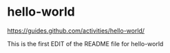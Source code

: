 # hello-world
https://guides.github.com/activities/hello-world/

This is the first EDIT of the README file for hello-world

